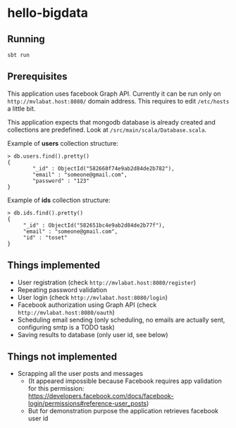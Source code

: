 # hello-bigdata

## Running
```
sbt run
```

## Prerequisites
This application uses facebook Graph API. Currently it can be run only
on `http://mvlabat.host:8080/` domain address. This requires to edit `/etc/hosts` a little bit.

This application expects that mongodb database is already created and
collections are predefined. Look at `/src/main/scala/Database.scala`.

Example of **users** collection structure:
```
> db.users.find().pretty()
{
        "_id" : ObjectId("582660f74e9ab2d84de2b782"),
        "email" : "someone@gmail.com",
        "password" : "123"
}
```

Example of **ids** collection structure:
```
> db.ids.find().pretty()
{
     "_id" : ObjectId("582651bc4e9ab2d84de2b77f"),
     "email" : "someone@gmail.com",
     "id" : "toset"
}
```

## Things implemented
* User registration (check `http://mvlabat.host:8080/register`)
* Repeating password validation
* User login (check `http://mvlabat.host:8080/login`)
* Facebook authorization using Graph API (check `http://mvlabat.host:8080/oauth`)
* Scheduling email sending (only scheduling, no emails are actually sent, configuring smtp is a TODO task)
* Saving results to database (only user id, see below)

## Things not implemented
* Scrapping all the user posts and messages
    * (It appeared impossible because Facebook requires app validation for this permission: https://developers.facebook.com/docs/facebook-login/permissions#reference-user_posts)
    * But for demonstration purpose the application retrieves facebook user id
